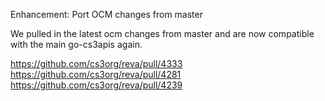 Enhancement: Port OCM changes from master

We pulled in the latest ocm changes from master and are now compatible with the main go-cs3apis again.

https://github.com/cs3org/reva/pull/4333
https://github.com/cs3org/reva/pull/4281
https://github.com/cs3org/reva/pull/4239
